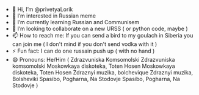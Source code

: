 - 👋 Hi, I’m @privetyaLorik
- 👀 I’m interested in Russian meme
- 🌱 I’m currently learning Russian and Communisem
- 💞️ I’m looking to collaborate on a new URSS ( or python code, maybe ) 
- 📫 How to reach me: If you can send a bird to my goulach in Siberia you can join me ( I don't mind if you don't send vodka with it )
- ⚡ Fun fact: I can do one russain push up ( with no hand )
- 😄 Pronouns: He/Him ( Zdrazvuniska Komsomolski Zdrazvuniska komsomolski Moskowkaya diskoteka, Toten Hosen Moskowkaya diskoteka, Toten Hosen Zdraznyi muzika, bolchevique Zdraznyi muzika, Bolsheviki Spasibo, Pogharna, Na Stodovje Spasibo, Pogharna, Na Stodovje )

<!---
privetyaLorik/privetyaLorik is a ✨ special ✨ repository because its `README.md` (this file) appears on your GitHub profile.
You can click the Preview link to take a look at your changes.
--->

